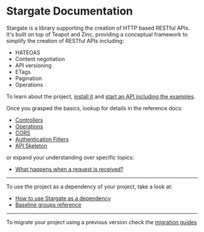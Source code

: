 # Stargate Documentation

Stargate is a library supporting the creation of HTTP based RESTful APIs. It's
built on top of Teapot and Zinc, providing a conceptual framework to simplify
the creation of RESTful APIs including:

- HATEOAS
- Content negotiation
- API versioning
- ETags
- Pagination
- Operations

To learn about the project, [install it](how-to/how-to-load-in-pharo.md) and
[start an API including the examples](how-to/how-to-startup-API.md).

Once you grasped the basics, lookup for details in the reference docs:

- [Controllers](reference/Controllers.md)
- [Operations](reference/Operations.md)
- [CORS](reference/CrossOriginResourceSharing.md)
- [Authentication Filters](reference/AuthenticationFilters.md)
- [API Skeleton](reference/Skeleton.md)

or expand your understanding over specific topics:

- [What happens when a request is received?](explanation/Architecture.md)

---

To use the project as a dependency of your project, take a look at:

- [How to use Stargate as a dependency](how-to/how-to-use-as-dependency-in-pharo.md)
- [Baseline groups reference](reference/Baseline-groups.md)

---

To migrate your project using a previous version check the [migration guides](MigrationGuide.md)
